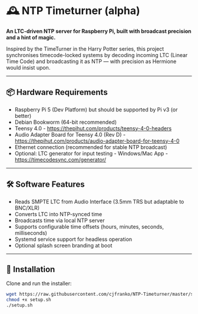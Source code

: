 ﻿# 🕰️ NTP Timeturner (alpha)

**An LTC-driven NTP server for Raspberry Pi, built with broadcast precision and a hint of magic.**

Inspired by the TimeTurner in the Harry Potter series, this project synchronises timecode-locked systems by decoding incoming LTC (Linear Time Code) and broadcasting it as NTP — with precision as Hermione would insist upon.

---

## 📦 Hardware Requirements

- Raspberry Pi 5 (Dev Platform) but should be supported by Pi v3 (or better)
- Debian Bookworm (64-bit recommended)
- Teensy 4.0 - https://thepihut.com/products/teensy-4-0-headers
- Audio Adapter Board for Teensy 4.0 (Rev D) - https://thepihut.com/products/audio-adapter-board-for-teensy-4-0
- Ethernet connection (recommended for stable NTP broadcast)
- Optional: LTC generator for input testing - Windows/Mac App - https://timecodesync.com/generator/

---

## 🛠️ Software Features

- Reads SMPTE LTC from Audio Interface (3.5mm TRS but adaptable to BNC/XLR)
- Converts LTC into NTP-synced time
- Broadcasts time via local NTP server
- Supports configurable time offsets (hours, minutes, seconds, milliseconds)
- Systemd service support for headless operation
- Optional splash screen branding at boot

---

## 🚀 Installation

Clone and run the installer:

```bash
wget https://raw.githubusercontent.com/cjfranko/NTP-Timeturner/master/setup.sh
chmod +x setup.sh
./setup.sh
